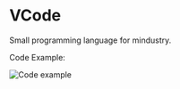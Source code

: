 # VCode
Small programming language for mindustry.

Code Example:

![Code example](https://i.imgur.com/0l6byCf.png)
